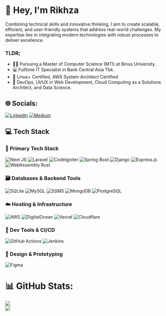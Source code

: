 # 👋 Hey, I'm Rikhza

Combining technical skills and innovative thinking, I aim to create scalable, efficient, and user-friendly systems that address real-world challenges. My expertise lies in integrating modern technologies with robust processes to deliver excellence.

### TLDR;
- 🧑‍💻 Pursuing a Master of Computer Science (MTI) at Binus University.
- 💻 Fulltime IT Specialist in Bank Central Asia Tbk.
- 🚀 Linux+ Certified, AWS System Architect Certified
- 🤖 DevOps, UI/UX in Web Development, Cloud Computing as a Solutions Architect, and Data Science.


## 🌐 Socials:
[![LinkedIn](https://img.shields.io/badge/LinkedIn-%230077B5.svg?logo=linkedin&logoColor=white)](https://linkedin.com/in/rikhza) [![Medium](https://img.shields.io/badge/Medium-12100E?logo=medium&logoColor=white)](https://medium.com/@its.rzm11)

## 💻 Tech Stack

### 🚀 Primary Tech Stack
![Next JS](https://img.shields.io/badge/Next-black?style=for-the-badge&logo=next.js&logoColor=white)
![Laravel](https://img.shields.io/badge/laravel-%23FF2D20.svg?style=for-the-badge&logo=laravel&logoColor=white)
![CodeIgniter](https://img.shields.io/badge/codeigniter-%23EF4223.svg?style=for-the-badge&logo=codeigniter&logoColor=white)
![Spring Boot](https://img.shields.io/badge/springboot-%236DB33F.svg?style=for-the-badge&logo=springboot&logoColor=white)
![Django](https://img.shields.io/badge/django-%23092E20.svg?style=for-the-badge&logo=django&logoColor=white)
![Express.js](https://img.shields.io/badge/express.js-%23404d59.svg?style=for-the-badge&logo=express&logoColor=%2361DAFB)
![WebAssembly Rust](https://img.shields.io/badge/webassembly%20rust-%23000000.svg?style=for-the-badge&logo=rust&logoColor=white)

### 🗃️ Databases & Backend Tools
![SQLite](https://img.shields.io/badge/sqlite-%2307405e.svg?style=for-the-badge&logo=sqlite&logoColor=white)
![MySQL](https://img.shields.io/badge/mysql-%2300f.svg?style=for-the-badge&logo=mysql&logoColor=white)
![SSMS](https://img.shields.io/badge/ssms-%23CC2927.svg?style=for-the-badge&logo=microsoftsqlserver&logoColor=white)
![MongoDB](https://img.shields.io/badge/mongodb-%234ea94b.svg?style=for-the-badge&logo=mongodb&logoColor=white)
![PostgreSQL](https://img.shields.io/badge/postgresql-%23316192.svg?style=for-the-badge&logo=postgresql&logoColor=white)

### ☁️ Hosting & Infrastructure
![AWS](https://img.shields.io/badge/AWS-%23FF9900.svg?style=for-the-badge&logo=amazon-aws&logoColor=white)
![DigitalOcean](https://img.shields.io/badge/DigitalOcean-%230167ff.svg?style=for-the-badge&logo=digitalOcean&logoColor=white)
![Vercel](https://img.shields.io/badge/Vercel-%23000000.svg?style=for-the-badge&logo=vercel&logoColor=white)
![Cloudflare](https://img.shields.io/badge/Cloudflare-%23F38020.svg?style=for-the-badge&logo=cloudflare&logoColor=white)

### 🧪 Dev Tools & CI/CD
![GitHub Actions](https://img.shields.io/badge/github%20actions-%232671E5.svg?style=for-the-badge&logo=githubactions&logoColor=white)
![Jenkins](https://img.shields.io/badge/jenkins-%23D24939.svg?style=for-the-badge&logo=jenkins&logoColor=white)

### 🧩 Design & Prototyping
![Figma](https://img.shields.io/badge/figma-%23F24E1E.svg?style=for-the-badge&logo=figma&logoColor=white)

</details>

# 📊 GitHub Stats:
![](https://github-readme-stats.vercel.app/api?username=rikhza&theme=nord&hide_border=false&include_all_commits=true&count_private=true&hide=prs,issues,contribs)<br/>
![](https://github-readme-stats.vercel.app/api/top-langs/?username=rikhza&theme=nord&hide_border=false&include_all_commits=true&count_private=true&layout=compact)

